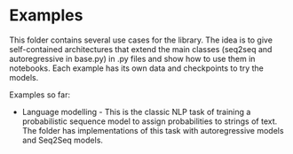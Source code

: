 # Examples

This folder contains several use cases for the library. The idea is to give self-contained architectures that extend the main classes (seq2seq and autoregressive in base.py) in .py files and show how to use them in notebooks. Each example has its own data and checkpoints to try the models.

Examples so far:

* Language modelling - This is the classic NLP task of training a probabilistic sequence model to assign probabilities to strings of text. The folder has implementations of this task with autoregressive models and Seq2Seq models.
